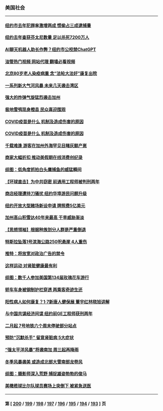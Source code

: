 ### 美国社会
---
#### [纽约市去年犯罪率激增两成 惯偷占三成逮捕量](../../pages/ncid1078160/n13900566.md?01061645) 
#### [纽约去年查获芬太尼数量 足以杀死7200万人](../../pages/ncid1078160/n13900574.md?01061645) 
#### [AI聊天机器人助长作弊？纽约市公校禁ChatGPT](../../pages/ncid1078160/n13900546.md?01061645) 
#### [油管热门视频 网站代理 翻墙必看视频](http://138.2.39.72:81/youtube.html?epic-marker?01061645)
#### [北京80岁老人染疫病重 念“法轮大法好”康复出院](../../pages/ncid1078160/n13900577.md?01061645) 
#### [一系列新大气河风暴 未来几天袭击湾区](../../pages/ncid1078160/n13900561.md?01061645) 
#### [强大的炸弹气旋猛烈袭击加州](../../pages/ncid1078160/n13900518.md?01061645) 
#### [极地雪鸮现身橙县 民众喜迎围观](../../pages/ncid1078160/n13900501.md?01061645) 
#### [COVID疫苗是什么 机制及造成伤害的原因](../../pages/ncid1078160/n13900450.md?01061645) 
#### [COVID疫苗是什么 机制及造成伤害的原因](../../pages/ncid1078160/n13900314.md?01061645) 
#### [千载难逢 游客在加州外海罕见目睹灰鲸产崽](../../pages/ncid1078160/n13900157.md?01061645) 
#### [商家大幅折扣 推动美假期在线消费创纪录](../../pages/ncid1078160/n13900170.md?01061645) 
#### [组图：低角度抓拍白头鹰捕鱼的威猛瞬间](../../pages/ncid1078160/n13899855.md?01061645) 
#### [【环球直击】为中共窃密 前通用工程师被判刑两年](../../pages/ncid1078160/n13899505.md?01061645) 
#### [商店经理遭持刀骚扰 纽约华埠游民问题升级](../../pages/ncid1078160/n13899748.md?01061645) 
#### [纽约开放大型赌场新设申请 牌照费5亿美元](../../pages/ncid1078160/n13899808.md?01061645) 
#### [加州高山积雪达40年来最高 干旱威胁渐淡](../../pages/ncid1078160/n13899760.md?01061645) 
#### [【思想领袖】根据种族划分人群是严重倒退](../../pages/ncid1078160/n13873272.md?01061645) 
#### [特斯拉坠落1号滨海公路250呎悬崖 4人重伤](../../pages/ncid1078160/n13899659.md?01061645) 
#### [推特：将放宽对政治广告的禁令](../../pages/ncid1078160/n13899539.md?01061645) 
#### [这样运动 对肾脏健康最有利](../../pages/ncid1078160/n13899540.md?01061645) 
#### [组图：数千人参加美国第134届玫瑰花车游行](../../pages/ncid1078160/n13899202.md?01061645) 
#### [轿车车身被钢制护栏穿透 两乘客奇迹生还](../../pages/ncid1078160/n13898941.md?01061645) 
#### [阳性病人如何康复？1‧7新唐人健保展 董宇红林晓旭讲解](../../pages/ncid1078160/n13899018.md?01061645) 
#### [与中国共谋经济间谍 纽约前GE工程师获刑两年](../../pages/ncid1078160/n13899012.md?01061645) 
#### [二月起 7号地铁六个周末停驶部分站点](../../pages/ncid1078160/n13898977.md?01061645) 
#### [预防“沉默杀手” 留意肾脏病 5大症状](../../pages/ncid1078160/n13898889.md?01061645) 
#### [“强太平洋风暴”将袭南加 周三起再降雨](../../pages/ncid1078160/n13898869.md?01061645) 
#### [冬季风暴袭美 或造成北部大雪南部龙卷风](../../pages/ncid1078160/n13898719.md?01061645) 
#### [组图：摄影师深入荒野 捕捉雄姿勃勃的俊马](../../pages/ncid1078160/n13898358.md?01061645) 
#### [美橄榄球比尔队球员赛场上突倒下 被紧急送医](../../pages/ncid1078160/n13898154.md?01061645) 

---
#### 第 [ [200](./200.md?01061645) / [199](./199.md?01061645) / [198](./198.md?01061645) / [197](./197.md?01061645) / [196](./196.md?01061645) / [195](./195.md?01061645) / [194](./194.md?01061645) / [193](./193.md?01061645) ] 页
